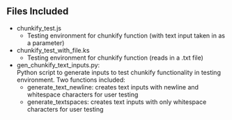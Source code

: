 **Files Included**
------------------

* chunkify_test.js
   * Testing environment for chunkify function (with text input taken in as a parameter)
* chunkify_test_with_file.ks
  * Testing environment for chunkify function (reads in a .txt file)
* gen_chunkify_text_inputs.py:  
    Python script to generate inputs to test chunkify functionality in testing environment. Two functions included:
    * generate_text_newline: creates text inputs with newline and whitespace characters for user testing
    * generate_textspaces: creates text inputs with only whitespace characters for user testing
